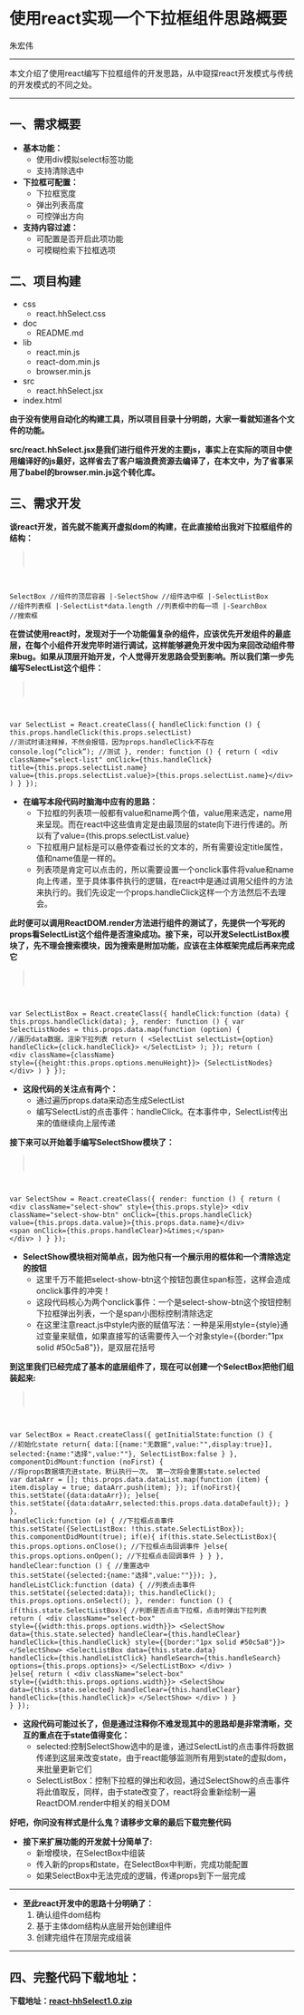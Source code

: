 # 使用react实现一个下拉框组件思路概要 #
朱宏伟
- - -
本文介绍了使用react编写下拉框组件的开发思路，从中窥探react开发模式与传统的开发模式的不同之处。
- - -
## 一、需求概要 ##
+ __基本功能：__
  - 使用div模拟select标签功能
  - 支持清除选中
+ __下拉框可配置：__
  -  下拉框宽度
  - 弹出列表高度
  - 可控弹出方向
+ __支持内容过滤：__
  -  可配置是否开启此项功能
  - 可模糊检索下拉框选项

## 二、项目构建 ##
+ css
  - react.hhSelect.css
+ doc
  - README.md
+ lib
  - react.min.js
  - react-dom.min.js
  - browser.min.js
+ src
  - react.hhSelect.jsx
+ index.html

__由于没有使用自动化的构建工具，所以项目目录十分明朗，大家一看就知道各个文件的功能。__

__src/react.hhSelect.jsx是我们进行组件开发的主要js，事实上在实际的项目中使用编译好的js最好，这样省去了客户端浪费资源去编译了，在本文中，为了省事采用了babel的browser.min.js这个转化库。__

## 三、需求开发 ##
__谈react开发，首先就不能离开虚拟dom的构建，在此直接给出我对下拉框组件的结构：__

><pre><code>
SelectBox                                //组件的顶层容器
      |-SelectShow                       //组件选中框
      |-SelectListBox                    //组件列表框
              |-SelectList*data.length   //列表框中的每一项
              |-SearchBox                //搜索框
</code></pre>

__在尝试使用react时，发现对于一个功能偏复杂的组件，应该优先开发组件的最底层，在每个小组件开发完毕时进行调试，这样能够避免开发中因为来回改动组件带来bug。如果从顶层开始开发，个人觉得开发思路会受到影响。所以我们第一步先编写SelectList这个组件：__

><pre><code>
var SelectList = React.createClass({
    handleClick:function () {
      this.props.handleClick(this.props.selectList) //测试时请注释掉，不然会报错，因为props.handleClick不存在
      console.log(“click”);  //测试
    },
    render: function () {
        return (
            &lt;div className=&quot;select-list&quot; onClick={this.handleClick} title={this.props.selectList.name} value={this.props.selectList.value}&gt;{this.props.selectList.name}&lt;/div&gt;
        )
    }
});
</code></pre>

+ __在编写本段代码时脑海中应有的思路：__
  - 下拉框的列表项一般都有value和name两个值，value用来选定，name用来呈现。而在react中这些值肯定是由最顶层的state向下进行传递的。所以有了value={this.props.selectList.value}
  - 下拉框用户鼠标是可以悬停查看过长的文本的，所有需要设定title属性，值和name值是一样的。
  - 列表项是肯定可以点击的，所以需要设置一个onclick事件将value和name向上传递，至于具体事件执行的逻辑，在react中是通过调用父组件的方法来执行的。我们先设定一个props.handleClick这样一个方法然后不去理会。

__此时便可以调用ReactDOM.render方法进行组件的测试了，先提供一个写死的props看SelectList这个组件是否渲染成功。接下来，可以开发SelectListBox模块了，先不理会搜索模块，因为搜索是附加功能，应该在主体框架完成后再来完成它__

><pre><code>
var SelectListBox = React.createClass({
    handleClick:function (data) {
        this.props.handleClick(data);
    },
    render: function () {
        var SelectListNodes = this.props.data.map(function (option) {  //遍历data数据，渲染下拉列表
                return (
                    &lt;SelectList selectList={option} handleClick={click.handleClick}&gt;
                    &lt;/SelectList&gt;
                );
        });
                return (
                    &lt;div className={className} style={{height:this.props.options.menuHeight}}&gt;
                        {SelectListNodes}
                    &lt;/div&gt;
                )
    }
});
</code></pre>

+ __这段代码的关注点有两个：__
  - 通过遍历props.data来动态生成SelectList
  - 编写SelectList的点击事件：handleClick。在本事件中，SelectList传出来的值继续向上层传递

__接下来可以开始着手编写SelectShow模块了：__

><pre><code>
var SelectShow = React.createClass({
    render: function () {
        return (
            &lt;div className=&quot;select-show&quot; style={this.props.style}&gt;
                &lt;div className=&quot;select-show-btn&quot; onClick={this.props.handleClick} value={this.props.data.value}&gt;{this.props.data.name}&lt;/div&gt;
                &lt;span onClick={this.props.handleClear}&gt;&amp;times;&lt;/span&gt;
            &lt;/div&gt;
        )
    }
});
 </code></pre>

+ __SelectShow模块相对简单点，因为他只有一个展示用的框体和一个清除选定的按钮__
  - 这里千万不能把select-show-btn这个按钮包裹住span标签，这样会造成onclick事件的冲突！
  - 这段代码核心为两个onclick事件：一个是select-show-btn这个按钮控制下拉框弹出列表，一个是span小图标控制清除选定
  - 在这里注意react.js中style内嵌的赋值写法：一种是采用style={style}通过变量来赋值，如果直接写的话需要传入一个对象style={{border:"1px solid #50c5a8"}}，是双层花括号

__到这里我们已经完成了基本的底层组件了，现在可以创建一个SelectBox把他们组装起来:__

><pre><code>
var SelectBox = React.createClass({
 getInitialState:function () {     //初始化state
        return{
            data:[{name:"无数据",value:"",display:true}],
            selected:{name:"选择",value:""},
            SelectListBox:false
        }
    },
    componentDidMount:function (noFirst) {    //将props数据填充进state，默认执行一次。 第一次将会重置state.selected
        var dataArr = [];
        this.props.data.dataList.map(function (item) {
            item.display = true;
            dataArr.push(item);
        });
        if(noFirst){
            this.setState({data:dataArr});
        }else{
            this.setState({data:dataArr,selected:this.props.data.dataDefault});
        }
    },
    handleClick:function (e) {          //下拉框点击事件
        this.setState({SelectListBox: !this.state.SelectListBox});
        this.componentDidMount(true);
        if(e){
            if(this.state.SelectListBox){
                this.props.options.onClose();      //下拉框点击回调事件
            }else{
                this.props.options.onOpen();       //下拉框点击回调事件
            }
        }
    },
    handleClear:function () {                      //重置选中
        this.setState({selected:{name:"选择",value:""}});
    },
    handleListClick:function (data) {  //列表点击事件
        this.setState({selected:data});
        this.handleClick();
        this.props.options.onSelect();
    },
     render: function () {
            if(this.state.SelectListBox){         //判断是否点击下拉框，点击时弹出下拉列表
                return (
                    &lt;div className=&quot;select-box&quot; style={{width:this.props.options.width}}&gt;
                        &lt;SelectShow data={this.state.selected} handleClear={this.handleClear} handleClick={this.handleClick} style={{border:&quot;1px solid #50c5a8&quot;}}&gt;
                        &lt;/SelectShow&gt;
                        &lt;SelectListBox data={this.state.data} handleClick={this.handleListClick} handleSearch={this.handleSearch} options={this.props.options}&gt;
                        &lt;/SelectListBox&gt;
                    &lt;/div&gt;
                )
            }else{
                return (
                    &lt;div className=&quot;select-box&quot; style={{width:this.props.options.width}}&gt;
                        &lt;SelectShow data={this.state.selected} handleClear={this.handleClear} handleClick={this.handleClick}&gt;
                        &lt;/SelectShow&gt;
                    &lt;/div&gt;
                )
            }
        }
});
 </code></pre>

+ __这段代码可能过长了，但是通过注释你不难发现其中的思路却是非常清晰，交互的重点在于state值得变化：__
  - selected:控制SelectShow选中的是谁，通过SelectList的点击事件将数据传递到这层来改变state，由于react能够监测所有用到state的虚拟dom，来批量更新它们
  - SelectListBox：控制下拉框的弹出和收回，通过SelectShow的点击事件将此值取反，同样，由于state改变了，react将会重新绘制一遍ReactDOM.render中相关的相关DOM

__好吧，你问没有样式是什么鬼？请移步文章的最后下载完整代码__

+ __接下来扩展功能的开发就十分简单了:__
  - 新增模块，在SelectBox中组装
  - 传入新的props和state，在SelectBox中判断，完成功能配置
  - 如果SelectBox中无法完成的逻辑，传递props到下一层完成

- - -
+ __至此react开发中的思路十分明确了：__
  1. 确认组件dom结构
  2. 基于主体dom结构从底层开始创建组件
  3. 创建完组件在顶层完成组装
- - -

## 四、完整代码下载地址： ##
__下载地址：[react-hhSelect1.0.zip](/uploads/5e8f5088b907053bdec61678fffcb05d/react-hhSelect1.0.zip)__
